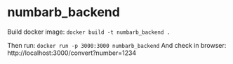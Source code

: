 # numbarb_backend
Build docker image:
```docker build -t numbarb_backend .```

Then run:
```docker run -p 3000:3000 numbarb_backend```
And check in browser: http://localhost:3000/convert?number=1234
